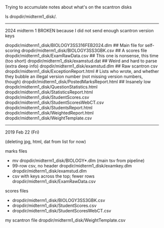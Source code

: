 
Trying to accumulate notes about what's on the scantron disks

ls dropdir/midterm1_disk/*.*

----------------------------------------------------------------------

2024 midterm 1 BROKEN because I did not send enough scantron version keys

dropdir/midterm1_disk/BIOLOGY3SS316FEB2024.dlm ## Main file for self-scoring
dropdir/midterm1_disk/BIOLOGY3SS3GBK.csv ## A scores file
dropdir/midterm1_disk/ExamRawData.csv ## This one is nonsense, this time (too short)
dropdir/midterm1_disk/examstud.dat ## Weird and hard to parse (extra deep info)
dropdir/midterm1_disk/examstud.dlm ## Raw scantron csv
dropdir/midterm1_disk/ExceptionReport.html # Lists who wrote, and whether they bubble an illegal version number (not missing version numbers, though)
dropdir/midterm1_disk/PostedMarksReport.html ## Insanely low
dropdir/midterm1_disk/QuestionStatistics.html
dropdir/midterm1_disk/StatisticsReport.html
dropdir/midterm1_disk/StudentScores.csv
dropdir/midterm1_disk/StudentScoresWebCT.csv
dropdir/midterm1_disk/StudentsReport.html
dropdir/midterm1_disk/WeightedReport.html
dropdir/midterm1_disk/WeightTemplate.csv


----------------------------------------------------------------------

2019 Feb 22 (Fri)

(deleting jpg, html, dat from list for now)

marks files
* mv dropdir/midterm1_disk/BIOLOGY*.dlm (main tsv from pipeline)
* 99-row csv, no header dropdir/midterm1_disk/examkey.dlm
dropdir/midterm1_disk/examstud.dlm
* csv with keys across the top; fewer rows dropdir/midterm1_disk/ExamRawData.csv

scores files
* dropdir/midterm1_disk/BIOLOGY3SS3GBK.csv
* dropdir/midterm1_disk/StudentScores.csv
* dropdir/midterm1_disk/StudentScoresWebCT.csv

my scantron file
dropdir/midterm1_disk/WeightTemplate.csv
